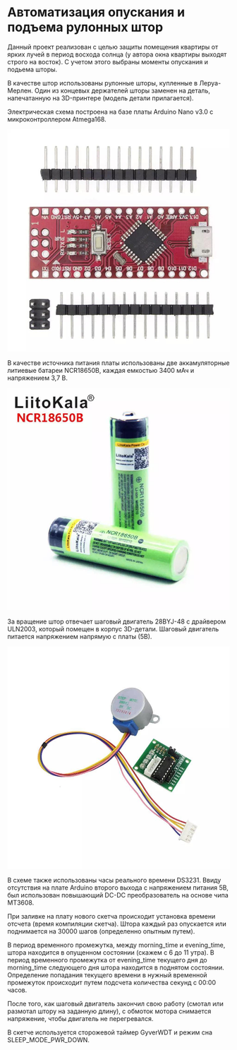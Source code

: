 # Автоматизация опускания и подъема рулонных штор

Данный проект реализован с целью защиты помещения квартиры от ярких лучей в период восхода солнца (у автора 
окна квартиры выходят строго на восток). С учетом этого выбраны моменты опускания и подьема шторы.

В качестве штор использованы рулонные шторы, купленные в Леруа-Мерлен. Один из концевых держателей шторы
заменен на деталь, напечатанную на 3D-принтере (модель детали прилагается).

Электрическая схема построена на базе платы Arduino Nano v3.0 с микроконтроллером Atmega168.

![arduino_nano](pictures/arduino_nano.jpg)

В качестве источника питания платы использованы две аккамуляторные литиевые батареи NCR18650B, каждая 
емкостью 3400 мАч и напряжением 3,7 В.

![battery](pictures/battery.jpg)

За вращение штор отвечает шаговый двигатель 28BYJ-48 с драйвером ULN2003, 
который помещен в корпус 3D-детали. Шаговый двигатель питается напряжением напрямую с платы (5В).

![motor](pictures/motor.jpg)

В схеме также использованы часы реального времени DS3231. Ввиду отсутствия на плате Arduino второго выхода с 
напряжением питания 5В, был использован повышающий DC-DC преобразователь на основе чипа MT3608. 

При заливке на плату нового скетча происходит установка времени отсчета (время компиляции
скетча). Штора каждый раз опускается или поднимается на 30000 шагов (определенно опытным путем).

В период временного промежутка, между morning_time и evening_time, штора находится в опущенном 
состоянии (скажем с 6 до 11 утра). В период временного  промежутка от evening_time текущего 
дня до morning_time следующего дня штора находится в поднятом состоянии. Определение попадания текущего 
времени в нужный временной промежуток происходит путем подсчета количества секунд с 00:00 часов.

После того, как шаговый двигатель закончил свою работу (смотал или размотал штору на заданную длину), с обмоток
мотора снимается напряжение, чтобы двигатель не перегревался.

В скетче используется сторожевой таймер GyverWDT и режим сна SLEEP_MODE_PWR_DOWN.
